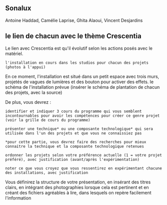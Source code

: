 ## **Sonalux**
Antoine Haddad, Camélie Laprise, Ghita Alaoui, Vincent Desjardins
##     le lien de chacun avec le thème Crescentia
Le lien avec Crescentia est qu'il évolutif selon les actions posés avec le matériel.

    l'installation en cours dans les studios pour chacun des projets (photos à l'appui)
En ce moment, l'installation est situé dans un petit espace avec trois murs, projetés de vagues de lumières et des bouton pour activer des effets.
    le schéma de l'installation prévue (insérer le schéma de plantation de chacun des projets, avec la source)

De plus, vous devrez :

    identifier et indiquer 3 cours du programme qui vous semblent incontournables pour avoir les compétences pour créer ce genre projet (voir la grille de cours du programme)

    présenter une technique* ou une composante technologique* qui sera utilisée dans l'un des projets et que vous ne connaissiez pas

    *pour cette partie, vous devrez faire des recherches pour mieux connaitre la technique et la composante technologique retenues

    ordonner les projets selon votre préférence actuelle (1 = votre projet préféré), avec justification (avant/après l'expérimentation)

    noter ce que vous croyez que vous ressentirez en expérimentant chacune des installations, avec justification

Vous définirez la structure de votre présentation, en insérant des titres clairs, en intégrant des photographies lorsque cela est pertinent et en créant des fichiers agréables à lire, dans lesquels on repère facilement l'information
